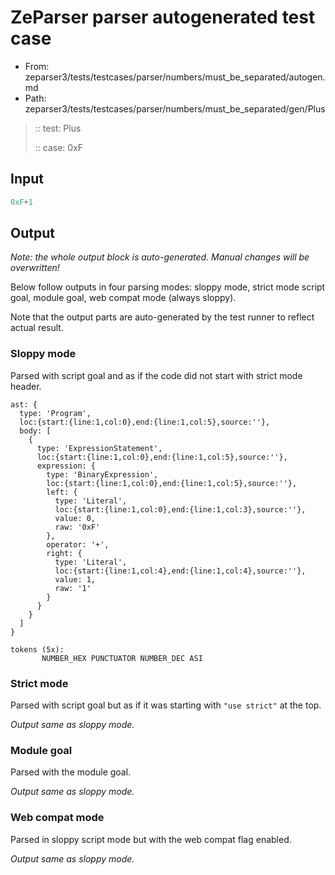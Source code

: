 # ZeParser parser autogenerated test case

- From: zeparser3/tests/testcases/parser/numbers/must_be_separated/autogen.md
- Path: zeparser3/tests/testcases/parser/numbers/must_be_separated/gen/Plus

> :: test: Plus
>
> :: case: 0xF

## Input


`````js
0xF+1
`````

## Output

_Note: the whole output block is auto-generated. Manual changes will be overwritten!_

Below follow outputs in four parsing modes: sloppy mode, strict mode script goal, module goal, web compat mode (always sloppy).

Note that the output parts are auto-generated by the test runner to reflect actual result.

### Sloppy mode

Parsed with script goal and as if the code did not start with strict mode header.

`````
ast: {
  type: 'Program',
  loc:{start:{line:1,col:0},end:{line:1,col:5},source:''},
  body: [
    {
      type: 'ExpressionStatement',
      loc:{start:{line:1,col:0},end:{line:1,col:5},source:''},
      expression: {
        type: 'BinaryExpression',
        loc:{start:{line:1,col:0},end:{line:1,col:5},source:''},
        left: {
          type: 'Literal',
          loc:{start:{line:1,col:0},end:{line:1,col:3},source:''},
          value: 0,
          raw: '0xF'
        },
        operator: '+',
        right: {
          type: 'Literal',
          loc:{start:{line:1,col:4},end:{line:1,col:4},source:''},
          value: 1,
          raw: '1'
        }
      }
    }
  ]
}

tokens (5x):
       NUMBER_HEX PUNCTUATOR NUMBER_DEC ASI
`````

### Strict mode

Parsed with script goal but as if it was starting with `"use strict"` at the top.

_Output same as sloppy mode._

### Module goal

Parsed with the module goal.

_Output same as sloppy mode._

### Web compat mode

Parsed in sloppy script mode but with the web compat flag enabled.

_Output same as sloppy mode._
